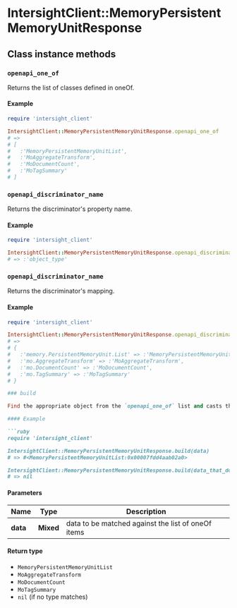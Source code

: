 # IntersightClient::MemoryPersistentMemoryUnitResponse

## Class instance methods

### `openapi_one_of`

Returns the list of classes defined in oneOf.

#### Example

```ruby
require 'intersight_client'

IntersightClient::MemoryPersistentMemoryUnitResponse.openapi_one_of
# =>
# [
#   :'MemoryPersistentMemoryUnitList',
#   :'MoAggregateTransform',
#   :'MoDocumentCount',
#   :'MoTagSummary'
# ]
```

### `openapi_discriminator_name`

Returns the discriminator's property name.

#### Example

```ruby
require 'intersight_client'

IntersightClient::MemoryPersistentMemoryUnitResponse.openapi_discriminator_name
# => :'object_type'
```

### `openapi_discriminator_name`

Returns the discriminator's mapping.

#### Example

```ruby
require 'intersight_client'

IntersightClient::MemoryPersistentMemoryUnitResponse.openapi_discriminator_mapping
# =>
# {
#   :'memory.PersistentMemoryUnit.List' => :'MemoryPersistentMemoryUnitList',
#   :'mo.AggregateTransform' => :'MoAggregateTransform',
#   :'mo.DocumentCount' => :'MoDocumentCount',
#   :'mo.TagSummary' => :'MoTagSummary'
# }

### build

Find the appropriate object from the `openapi_one_of` list and casts the data into it.

#### Example

```ruby
require 'intersight_client'

IntersightClient::MemoryPersistentMemoryUnitResponse.build(data)
# => #<MemoryPersistentMemoryUnitList:0x00007fdd4aab02a0>

IntersightClient::MemoryPersistentMemoryUnitResponse.build(data_that_doesnt_match)
# => nil
```

#### Parameters

| Name | Type | Description |
| ---- | ---- | ----------- |
| **data** | **Mixed** | data to be matched against the list of oneOf items |

#### Return type

- `MemoryPersistentMemoryUnitList`
- `MoAggregateTransform`
- `MoDocumentCount`
- `MoTagSummary`
- `nil` (if no type matches)

